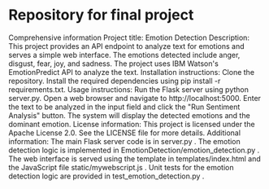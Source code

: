# Repository for final project

Comprehensive information
Project title: Emotion Detection
Description: This project provides an API endpoint to analyze text for emotions and serves a simple web interface. The emotions detected include anger, disgust, fear, joy, and sadness. The project uses IBM Watson's EmotionPredict API to analyze the text.
Installation instructions:
Clone the repository.
Install the required dependencies using pip install -r requirements.txt.
Usage instructions:
Run the Flask server using python server.py.
Open a web browser and navigate to http://localhost:5000.
Enter the text to be analyzed in the input field and click the "Run Sentiment Analysis" button.
The system will display the detected emotions and the dominant emotion.
License information: This project is licensed under the Apache License 2.0. See the 
LICENSE
 file for more details.
Additional information:
The main Flask server code is in 
server.py
.
The emotion detection logic is implemented in 
EmotionDetection/emotion_detection.py
.
The web interface is served using the template in 
templates/index.html
 and the JavaScript file 
static/mywebscript.js
.
Unit tests for the emotion detection logic are provided in 
test_emotion_detection.py
.
